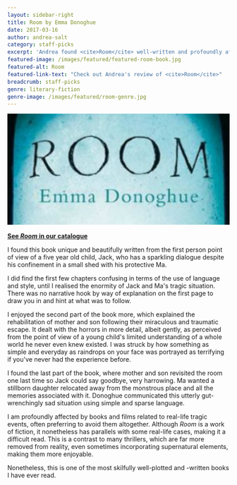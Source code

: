 ```yaml
---
layout: sidebar-right
title: Room by Emma Donoghue
date: 2017-03-16
author: andrea-salt
category: staff-picks
excerpt: 'Andrea found <cite>Room</cite> well-written and profoundly affecting.'
featured-image: /images/featured/featured-room-book.jpg
featured-alt: Room
featured-link-text: "Check out Andrea's review of <cite>Room</cite>"
breadcrumb: staff-picks
genre: literary-fiction
genre-image: /images/featured/room-genre.jpg
---
```


![Room](/images/featured/featured-room-book.jpg)

**[See <cite>Room</cite> in our catalogue](https://suffolk.spydus.co.uk/cgi-bin/spydus.exe/ENQ/OPAC/BIBENQ?BRN=201857)**

I found this book unique and beautifully written from the first person point of view of a five year old child, Jack, who has a sparkling dialogue despite his confinement in a small shed with his protective Ma.

I did find the first few chapters confusing in terms of the use of language and style, until I realised the enormity of Jack and Ma's tragic situation. There was no narrative hook by way of explanation on the first page to draw you in and hint at what was to follow.

I enjoyed the second part of the book more, which explained the rehabilitation of mother and son following their miraculous and traumatic escape. It dealt with the horrors in more detail, albeit gently, as perceived from the point of view of a young child's limited understanding of a whole world he never even knew existed. I was struck by how something as simple and everyday as raindrops on your face was portrayed as terrifying if you've never had the experience before.

I found the last part of the book, where mother and son revisited the room one last time so Jack could say goodbye, very harrowing. Ma wanted a stillborn daughter relocated away from the monstrous place and all the memories associated with it. Donoghue communicated this utterly gut-wrenchingly sad situation using simple and sparse language.

I am profoundly affected by books and films related to real-life tragic events, often preferring to avoid them altogether. Although <cite>Room</cite> is a work of fiction, it nonetheless has parallels with some real-life cases, making it a difficult read. This is a contrast to many thrillers, which are far more removed from reality, even sometimes incorporating supernatural elements, making them more enjoyable.

Nonetheless, this is one of the most skilfully well-plotted and -written books I have ever read.
